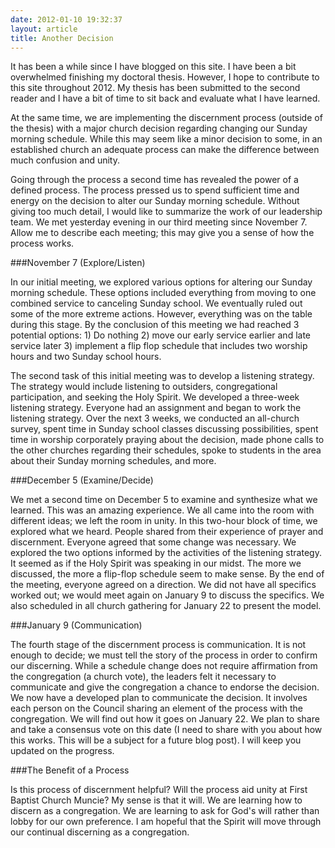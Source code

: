 ```yaml
---
date: 2012-01-10 19:32:37
layout: article
title: Another Decision
---
```


It has been a while since I have blogged on this site. I have been a bit overwhelmed finishing my doctoral thesis. However, I hope to contribute to this site throughout 2012. My thesis has been submitted to the second reader and I have a bit of time to sit back and evaluate what I have learned.

At the same time, we are implementing the discernment process (outside of the thesis) with a major church decision regarding changing our Sunday morning schedule. While this may seem like a minor decision to some, in an established church an adequate process can make the difference between much confusion and unity.

Going through the process a second time has revealed the power of a defined process. The process pressed us to spend sufficient time and energy on the decision to alter our Sunday morning schedule. Without giving too much detail, I would like to summarize the work of our leadership team. We met yesterday evening in our third meeting since November 7. Allow me to describe each meeting; this may give you a sense of how the process works.

###November 7 (Explore/Listen)

In our initial meeting, we explored various options for altering our Sunday morning schedule. These options included everything from moving to one combined service to canceling Sunday school. We eventually ruled out some of the more extreme actions. However, everything was on the table during this stage. By the conclusion of this meeting we had reached 3 potential options: 1) Do nothing 2) move our early service earlier and late service later 3) implement a flip flop schedule that includes two worship hours and two Sunday school hours. 

The second task of this initial meeting was to develop a listening strategy. The strategy would include listening to outsiders, congregational participation, and seeking the Holy Spirit. We developed a three-week listening strategy. Everyone had an assignment and began to work the listening strategy. Over the next 3 weeks, we conducted an all-church survey, spent time in Sunday school classes discussing possibilities, spent time in worship corporately praying about the decision, made phone calls to the other churches regarding their schedules, spoke to students in the area about their Sunday morning schedules, and more.

###December 5 (Examine/Decide)

We met a second time on December 5 to examine and synthesize what we learned. This was an amazing experience. We all came into the room with different ideas; we left the room in unity. In this two-hour block of time, we explored what we heard. People shared from their experience of prayer and discernment. Everyone agreed that some change was necessary. We explored the two options informed by the activities of the listening strategy. It seemed as if the Holy Spirit was speaking in our midst. The more we discussed, the more a flip-flop schedule seem to make sense. By the end of the meeting, everyone agreed on a direction. We did not have all specifics worked out; we would meet again on January 9 to discuss the specifics. We also scheduled in all church gathering for January 22 to present the model.

###January 9 (Communication)

The fourth stage of the discernment process is communication. It is not enough to decide; we must tell the story of the process in order to confirm our discerning. While a schedule change does not require affirmation from the congregation (a church vote), the leaders felt it necessary to communicate and give the congregation a chance to endorse the decision. We now have a developed plan to communicate the decision. It involves each person on the Council sharing an element of the process with the congregation. We will find out how it goes on January 22. We plan to share and take a consensus vote on this date (I need to share with you about how this works. This will be a subject for a future blog post). I will keep you updated on the progress.

###The Benefit of a Process

Is this process of discernment helpful? Will the process aid unity at First Baptist Church Muncie? My sense is that it will. We are learning how to discern as a congregation. We are learning to ask for God's will rather than lobby for our own preference. I am hopeful that the Spirit will move through our continual discerning as a congregation.

[^consensus]:
